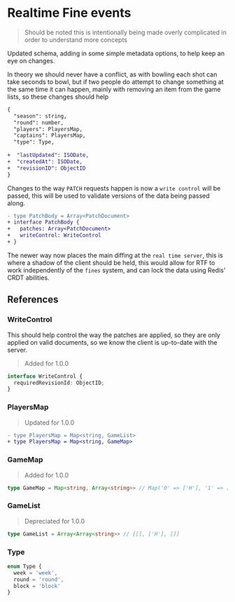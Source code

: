 # Realtime Fine events

> Should be noted this is intentionally being made overly complicated in order to understand more concepts

Updated schema, adding in some simple metadata options, to help keep an eye on changes.

In theory we should never have a conflict, as with bowling each shot can take seconds to bowl, but if
two people do attempt to change something at the same time it can happen, mainly with removing an item
from the game lists, so these changes should help

```diff
{
  "season": string,
  "round": number,
  "players": PlayersMap,
  "captains": PlayersMap,
  "type": Type,
  
+  "lastUpdated": ISODate,
+  "createdAt": ISODate,
+  "revisionID": ObjectID
}
```

Changes to the way `PATCH` requests happen is now a `write control` will be passed, this will be used to validate versions of the data being passed along.

```diff
- type PatchBody = Array<PatchDocument>
+ interface PatchBody {
+   patches: Array<PatchDocument>
+   writeControl: WriteControl
+ }
```

The newer way now places the main diffing at the `real time server`, this is where a shadow of the client should be held, this would allow for
RTF to work independently of the `fines` system, and can lock the data using Redis' CRDT abilities.

## References

### WriteControl

This should help control the way the patches are applied, so they are
only applied on valid documents, so we know the client is up-to-date with
the server.

> Added for 1.0.0

```typescript
interface WriteControl {
  requiredRevisionId: ObjectID;
}
```

### PlayersMap

> Updated for 1.0.0

```diff
- type PlayersMap = Map<string, GameList>
+ type PlayersMap = Map<string, GameMap>
```

### GameMap

> Added for 1.0.0

```typescript
type GameMap = Map<string, Array<string>> // Map('0' => ['H'], '1' => [])
```

### GameList

> Depreciated for 1.0.0

```typescript
type GameList = Array<Array<string>> // [[], ['H'], []]
```

### Type

```typescript
enum Type {
  week = 'week',
  round = 'round',
  block = 'block'
}
```

